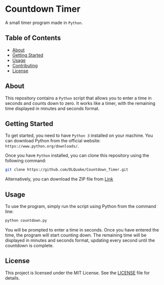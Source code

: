 # Countdown Timer

A small timer program made in `Python`.

## Table of Contents

- [About](#about)
- [Getting Started](#getting-started)
- [Usage](#usage)
- [Contributing](#contributing)
- [License](#license)

## About

This repository contains a `Python` script that allows you to enter a time in seconds and counts down to zero. It works like a timer, with the remaining time displayed in minutes and seconds format.

## Getting Started

To get started, you need to have `Python 3` installed on your machine. You can download Python from the official website: `https://www.python.org/downloads/`.

Once you have `Python` installed, you can clone this repository using the following command:

```bash
git clone https://github.com/DLQuake/Countdown_Timer.git
```

Alternatively, you can download the ZIP file from [Link](https://github.com/DLQuake/Countdown_Timer/archive/refs/heads/main.zip)

## Usage

To use the program, simply run the script using Python from the command line:

```bash
python countdown.py
```

You will be prompted to enter a time in seconds. Once you have entered the time, the program will start counting down. The remaining time will be displayed in minutes and seconds format, updating every second until the countdown is complete.

## License

This project is licensed under the MIT License. See the [LICENSE](https://github.com/DLQuake/Countdown_Timer/blob/main/LICENSE) file for details.

